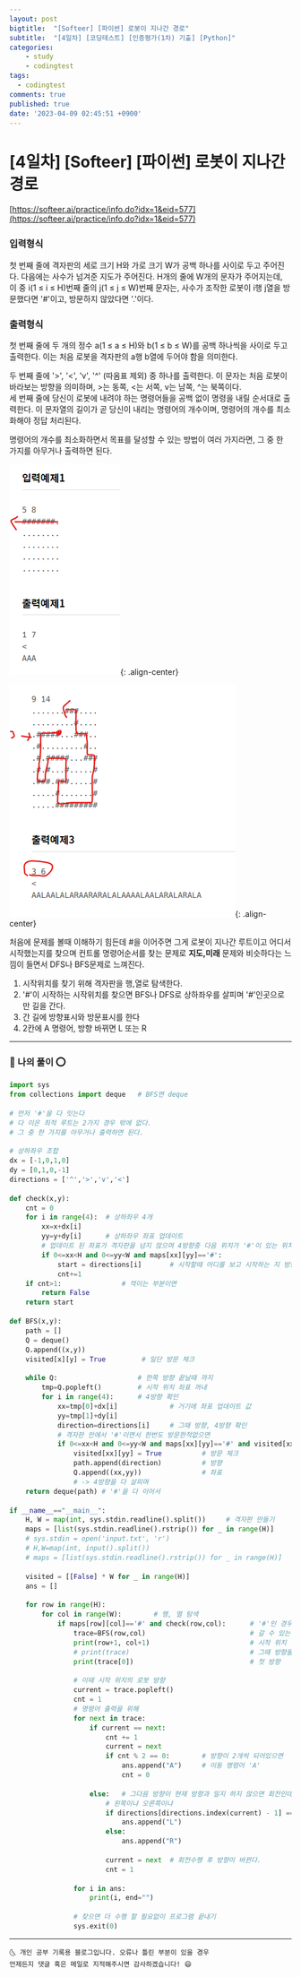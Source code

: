 ```yaml
---
layout: post
bigtitle:  "[Softeer] [파이썬] 로봇이 지나간 경로"
subtitle:  "[4일차] [코딩테스트] [인증평가(1차) 기출] [Python]"
categories:
    - study
    - codingtest
tags:
  - codingtest
comments: true
published: true
date: '2023-04-09 02:45:51 +0900'
---
```


# [4일차] [Softeer] [파이썬] 로봇이 지나간 경로

[https://softeer.ai/practice/info.do?idx=1&eid=577](https://softeer.ai/practice/info.do?idx=1&eid=577)


### 입력형식
첫 번째 줄에 격자판의 세로 크기 H와 가로 크기 W가 공백 하나를 사이로 두고 주어진다. 다음에는 사수가 넘겨준 지도가 주어진다. H개의 줄에 W개의 문자가 주어지는데, 이 중 i(1 ≤ i ≤ H)번째 줄의 j(1 ≤ j ≤ W)번째 문자는, 사수가 조작한 로봇이 i행 j열을 방문했다면 '#'이고, 방문하지 않았다면 '.'이다.

### 출력형식
첫 번째 줄에 두 개의 정수 a(1 ≤ a ≤ H)와 b(1 ≤ b ≤ W)를 공백 하나씩을 사이로 두고 출력한다. 이는 처음 로봇을 격자판의 a행 b열에 두어야 함을 의미한다.


두 번째 줄에 '>', '<', 'v', '^' (따옴표 제외) 중 하나를 출력한다. 이 문자는 처음 로봇이 바라보는 방향을 의미하며, >는 동쪽, <는 서쪽, v는 남쪽, ^는 북쪽이다.<br> 세 번째 줄에 당신이 로봇에 내려야 하는 명령어들을 공백 없이 명령을 내릴 순서대로 출력한다. 이 문자열의 길이가 곧 당신이 내리는 명령어의 개수이며, 명령어의 개수를 최소화해야 정답 처리된다.

명령어의 개수를 최소화하면서 목표를 달성할 수 있는 방법이 여러 가지라면, 그 중 한 가지를 아무거나 출력하면 된다.

![이미지1](../../../assets\img\Study\CodingTest\2023-04-09-cote5_1.png){: .align-center}

![이미지1](../../../assets\img\Study\CodingTest\2023-04-09-cote5_2.png){: .align-center}

처음에 문제를 볼때 이해하기 힘든데 #을 이어주면 그게 로봇이 지나간 루트이고 어디서 시작했는지를 찾으며 컨트롤 명령어순서를 찾는 문제로 __지도,미래__ 문제와 비슷하다는 느낌이 들면서 DFS나 BFS문제로 느껴진다.

1. 시작위치를 찾기 위해 격자판을 행,열로 탐색한다. 
2. '#'이 시작하는 시작위치를 찾으면 BFS나 DFS로 상하좌우를 살피며 '#'인곳으로만 길을 간다.
3. 간 길에 방향표시와 방문표시를 한다
4. 2칸에 A 명령어, 방향 바뀌면 L 또는 R

---

### 🚀 나의 풀이 ⭕

```python
import sys 
from collections import deque   # BFS면 deque

# 먼저 '#'을 다 잇는다
# 다 이은 최적 루트는 2가지 경우 밖에 없다.
# 그 중 한 가지를 아무거나 출력하면 된다.

# 상하좌우 조합
dx = [-1,0,1,0]                 
dy = [0,1,0,-1]
directions = ['^','>','v','<']

def check(x,y):
    cnt = 0 
    for i in range(4):  # 상하좌우 4개 
        xx=x+dx[i]
        yy=y+dy[i]      # 상하좌우 좌표 업데이트
        # 업데이트 된 좌표가 격자판을 넘지 않으며 4방향중 다음 위치가 '#'이 있는 위치일때만 
        if 0<=xx<H and 0<=yy<W and maps[xx][yy]=='#':
            start = directions[i]       # 시작할때 어디를 보고 시작하는 지 방향 체크 
            cnt+=1
    if cnt>1:               # 꺽이는 부분이면
        return False
    return start 

def BFS(x,y):
    path = []
    Q = deque()
    Q.append((x,y))
    visited[x][y] = True         # 일단 방문 체크

    while Q:                    # 한쪽 방향 끝날때 까지
        tmp=Q.popleft()         # 시작 위치 좌표 꺼내
        for i in range(4):      # 4방향 확인
            xx=tmp[0]+dx[i]             # 거기에 좌표 업데이트 값
            yy=tmp[1]+dy[i]
            direction=directions[i]     # 그때 방향, 4방향 확인
            # 격자판 안에서 '#'이면서 한번도 방문한적없으면
            if 0<=xx<H and 0<=yy<W and maps[xx][yy]=='#' and visited[xx][yy]==False:
                visited[xx][yy] = True          # 방문 체크 
                path.append(direction)          # 방향 
                Q.append((xx,yy))               # 좌표 
                # -> 4방향을 다 살피며 
    return deque(path) # '#'을 다 이어서 

if __name__=="__main__":
    H, W = map(int, sys.stdin.readline().split())     # 격자판 만들기 
    maps = [list(sys.stdin.readline().rstrip()) for _ in range(H)]
    # sys.stdin = open('input.txt', 'r')
    # H,W=map(int, input().split())
    # maps = [list(sys.stdin.readline().rstrip()) for _ in range(H)]   

    visited = [[False] * W for _ in range(H)]                           # 방문 표 만들기 
    ans = []

    for row in range(H):
        for col in range(W):        # 행, 열 탐색 
            if maps[row][col]=='#' and check(row,col):      # '#'인 경우이자 직선방향이면
                trace=BFS(row,col)                          # 갈 수 있는 최적의 루트가 나온다.
                print(row+1, col+1)                         # 시작 위치 
                # print(trace)                              # 그때 방향들
                print(trace[0])                             # 첫 방향

                # 이때 시작 위치의 로봇 방향
                current = trace.popleft()
                cnt = 1
                # 명령어 출력을 위해 
                for next in trace:
                    if current == next:
                        cnt += 1
                        current = next
                        if cnt % 2 == 0:        # 방향이 2개씩 되어있으면
                            ans.append("A")     # 이동 명령어 'A'
                            cnt = 0   

                    else:   # 그다음 방향이 현재 방향과 일지 하지 않으면 회전인데
                        # 왼쪽이냐 오른쪽이냐
                        if directions[directions.index(current) - 1] == next:
                            ans.append("L")
                        else:
                            ans.append("R")

                        current = next  # 회전수행 후 방향이 바뀐다. 
                        cnt = 1

                for i in ans:
                    print(i, end="") 
                
                # 찾으면 더 수행 할 필요없이 프로그램 끝내기
                sys.exit(0)
```

***
    🌜 개인 공부 기록용 블로그입니다. 오류나 틀린 부분이 있을 경우 
    언제든지 댓글 혹은 메일로 지적해주시면 감사하겠습니다! 😄